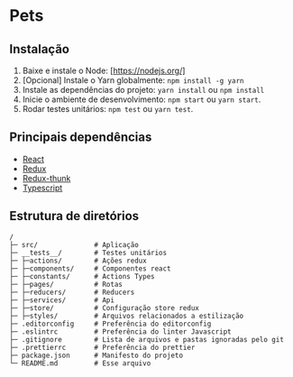 # Pets

## Instalação

1. Baixe e instale o Node: [https://nodejs.org/]
2. \[Opcional\] Instale o Yarn globalmente: `npm install -g yarn`
3. Instale as dependências do projeto: `yarn install` ou `npm install`
4. Inicie o ambiente de desenvolvimento: `npm start` ou `yarn start`.
5. Rodar testes unitários: `npm test` ou `yarn test`.

## Principais dependências

* [React](https://reactjs.org/)
* [Redux](http://redux.js.org)
* [Redux-thunk](https://github.com/reduxjs/redux-thunk)
* [Typescript](https://www.typescriptlang.org/)

## Estrutura de diretórios

```
/
├─ src/              # Aplicação
├─ __tests__/        # Testes unitários
├─ ├─actions/        # Ações redux
├─ ├─components/     # Componentes react
├─ ├─constants/      # Actions Types
├─ ├─pages/          # Rotas
├─ ├─reducers/       # Reducers
├─ ├─services/       # Api
├─ ├─store/          # Configuração store redux 
├─ ├─styles/         # Arquivos relacionados a estilização
├─ .editorconfig     # Preferência do editorconfig
├─ .eslintrc         # Preferência do linter Javascript
├─ .gitignore        # Lista de arquivos e pastas ignoradas pelo git
├─ .prettierrc       # Preferência do prettier
├─ package.json      # Manifesto do projeto
└─ README.md         # Esse arquivo
```